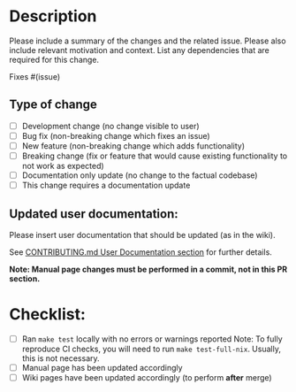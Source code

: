 # Description

Please include a summary of the changes and the related issue. Please also include relevant motivation and context. List any dependencies that are required for this change.

Fixes #(issue)

## Type of change

- [ ] Development change (no change visible to user)
- [ ] Bug fix (non-breaking change which fixes an issue)
- [ ] New feature (non-breaking change which adds functionality)
- [ ] Breaking change (fix or feature that would cause existing functionality to not work as expected)
- [ ] Documentation only update (no change to the factual codebase)
- [ ] This change requires a documentation update

## Updated user documentation:

Please insert user documentation that should be updated (as in the wiki).

See [CONTRIBUTING.md User Documentation section](../CONTRIBUTING.md#user-documentation) for further details.

**Note: Manual page changes must be performed in a commit, not in this PR section.**

# Checklist:

- [ ] Ran `make test` locally with no errors or warnings reported
  Note: To fully reproduce CI checks, you will need to run `make test-full-nix`. Usually, this is not necessary.
- [ ] Manual page has been updated accordingly
- [ ] Wiki pages have been updated accordingly (to perform **after** merge)
